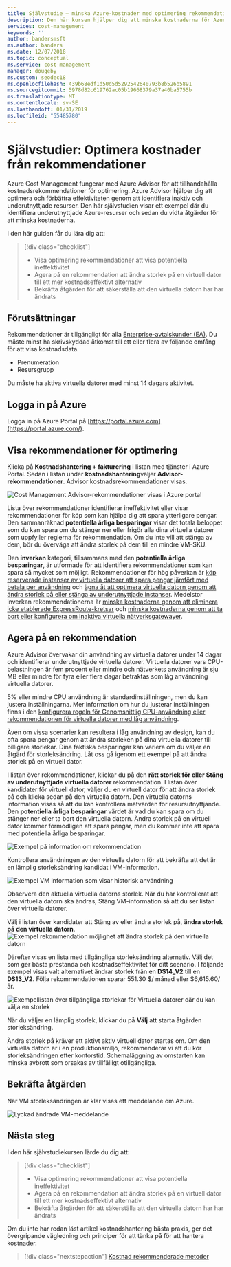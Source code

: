 ```yaml
---
title: Självstudie – minska Azure-kostnader med optimering rekommendationer | Microsoft Docs
description: Den här kursen hjälper dig att minska kostnaderna för Azure när du vidta åtgärder för optimering av rekommendationer.
services: cost-management
keywords: ''
author: bandersmsft
ms.author: banders
ms.date: 12/07/2018
ms.topic: conceptual
ms.service: cost-management
manager: dougeby
ms.custom: seodec18
ms.openlocfilehash: 439b68edf1d50d5d5292542640793b8b526b5891
ms.sourcegitcommit: 5978d82c619762ac05b19668379a37a40ba5755b
ms.translationtype: MT
ms.contentlocale: sv-SE
ms.lasthandoff: 01/31/2019
ms.locfileid: "55485780"
---
```

# <a name="tutorial-optimize-costs-from-recommendations"></a>Självstudier: Optimera kostnader från rekommendationer

Azure Cost Management fungerar med Azure Advisor för att tillhandahålla kostnadsrekommendationer för optimering. Azure Advisor hjälper dig att optimera och förbättra effektiviteten genom att identifiera inaktiv och underutnyttjade resurser. Den här självstudien visar ett exempel där du identifiera underutnyttjade Azure-resurser och sedan du vidta åtgärder för att minska kostnaderna.

I den här guiden får du lära dig att:

> [!div class="checklist"]
> * Visa optimering rekommendationer att visa potentiella ineffektivitet
> * Agera på en rekommendation att ändra storlek på en virtuell dator till ett mer kostnadseffektivt alternativ
> * Bekräfta åtgärden för att säkerställa att den virtuella datorn har har ändrats

## <a name="prerequisites"></a>Förutsättningar
Rekommendationer är tillgängligt för alla [Enterprise-avtalskunder (EA)](https://azure.microsoft.com/pricing/enterprise-agreement/). Du måste minst ha skrivskyddad åtkomst till ett eller flera av följande omfång för att visa kostnadsdata.

- Prenumeration
- Resursgrupp

Du måste ha aktiva virtuella datorer med minst 14 dagars aktivitet.

## <a name="sign-in-to-azure"></a>Logga in på Azure
Logga in på Azure Portal på [https://portal.azure.com](https://portal.azure.com/).

## <a name="view-cost-optimization-recommendations"></a>Visa rekommendationer för optimering

Klicka på **Kostnadshantering + fakturering** i listan med tjänster i Azure Portal. Sedan i listan under **kostnadshantering**väljer **Advisor-rekommendationer**. Advisor kostnadsrekommendationer visas.

![Cost Management Advisor-rekommendationer visas i Azure portal](./media/tutorial-acm-opt-recommendations/advisor-recommendations.png)

Lista över rekommendationer identifierar ineffektivitet eller visar rekommendationer för köp som kan hjälpa dig att spara ytterligare pengar. Den sammanräknad **potentiella årliga besparingar** visar det totala beloppet som du kan spara om du stänger ner eller frigör alla dina virtuella datorer som uppfyller reglerna för rekommendation. Om du inte vill att stänga av dem, bör du överväga att ändra storlek på dem till en mindre VM-SKU.

Den **inverkan** kategori, tillsammans med den **potentiella årliga besparingar**, är utformade för att identifiera rekommendationer som kan spara så mycket som möjligt. Rekommendationer för hög påverkan är [köp reserverade instanser av virtuella datorer att spara pengar jämfört med betala per användning](../advisor/advisor-cost-recommendations.md#buy-reserved-virtual-machine-instances-to-save-money-over-pay-as-you-go-costs) och [ägna åt att optimera virtuella datorn genom att ändra storlek på eller stänga av underutnyttjade instanser](../advisor/advisor-cost-recommendations.md#optimize-virtual-machine-spend-by-resizing-or-shutting-down-underutilized-instances). Medelstor inverkan rekommendationerna är [minska kostnaderna genom att eliminera icke etablerade ExpressRoute-kretsar](../advisor/advisor-cost-recommendations.md#reduce-costs-by-eliminating-unprovisioned-expressroute-circuits) och [minska kostnaderna genom att ta bort eller konfigurera om inaktiva virtuella nätverksgatewayer](../advisor/advisor-cost-recommendations.md#reduce-costs-by-deleting-or-reconfiguring-idle-virtual-network-gateways).

## <a name="act-on-a-recommendation"></a>Agera på en rekommendation

Azure Advisor övervakar din användning av virtuella datorer under 14 dagar och identifierar underutnyttjade virtuella datorer. Virtuella datorer vars CPU-belastningen är fem procent eller mindre och nätverkets användning är sju MB eller mindre för fyra eller flera dagar betraktas som låg användning virtuella datorer.

5% eller mindre CPU användning är standardinställningen, men du kan justera inställningarna. Mer information om hur du justerar inställningen finns i den [konfigurera regeln för Genomsnittlig CPU-användning eller rekommendationen för virtuella datorer med låg användning](../advisor/advisor-get-started.md#configure-low-usage-vm-recommendation).

Även om vissa scenarier kan resultera i låg användning av design, kan du ofta spara pengar genom att ändra storleken på dina virtuella datorer till billigare storlekar. Dina faktiska besparingar kan variera om du väljer en åtgärd för storleksändring. Låt oss gå igenom ett exempel på att ändra storlek på en virtuell dator.

I listan över rekommendationer, klickar du på den **rätt storlek för eller Stäng av underutnyttjade virtuella datorer** rekommendation. I listan över kandidater för virtuell dator, väljer du en virtuell dator för att ändra storlek på och klicka sedan på den virtuella datorn. Den virtuella datorns information visas så att du kan kontrollera mätvärden för resursutnyttjande. Den **potentiella årliga besparingar** värdet är vad du kan spara om du stänger ner eller ta bort den virtuella datorn. Ändra storlek på en virtuell dator kommer förmodligen att spara pengar, men du kommer inte att spara med potentiella årliga besparingar.

![Exempel på information om rekommendation](./media/tutorial-acm-opt-recommendations/recommendation-details.png)

Kontrollera användningen av den virtuella datorn för att bekräfta att det är en lämplig storleksändring kandidat i VM-information.

![Exempel VM information som visar historisk användning](./media/tutorial-acm-opt-recommendations/vm-details.png)

Observera den aktuella virtuella datorns storlek. När du har kontrollerat att den virtuella datorn ska ändras, Stäng VM-information så att du ser listan över virtuella datorer.

Välj i listan över kandidater att Stäng av eller ändra storlek på, **ändra storlek på den virtuella datorn**.
![Exempel rekommendation möjlighet att ändra storlek på den virtuella datorn](./media/tutorial-acm-opt-recommendations/resize-vm.png)

Därefter visas en lista med tillgängliga storleksändring alternativ. Välj det som ger bästa prestanda och kostnadseffektivitet för ditt scenario. I följande exempel visas valt alternativet ändrar storlek från en **DS14\_V2** till en **DS13\_V2**. Följa rekommendationen sparar 551.30 $/ månad eller $6,615.60/ år.

![Exempellistan över tillgängliga storlekar för Virtuella datorer där du kan välja en storlek](./media/tutorial-acm-opt-recommendations/choose-size.png)

När du väljer en lämplig storlek, klickar du på **Välj** att starta åtgärden storleksändring.

Ändra storlek på kräver ett aktivt aktiv virtuell dator startas om. Om den virtuella datorn är i en produktionsmiljö, rekommenderar vi att du kör storleksändringen efter kontorstid. Schemaläggning av omstarten kan minska avbrott som orsakas av tillfälligt otillgängliga.

## <a name="verify-the-action"></a>Bekräfta åtgärden

När VM storleksändringen är klar visas ett meddelande om Azure.

![Lyckad ändrade VM-meddelande](./media/tutorial-acm-opt-recommendations/resized-notification.png)

## <a name="next-steps"></a>Nästa steg

I den här självstudiekursen lärde du dig att:

> [!div class="checklist"]
> * Visa optimering rekommendationer att visa potentiella ineffektivitet
> * Agera på en rekommendation att ändra storlek på en virtuell dator till ett mer kostnadseffektivt alternativ
> * Bekräfta åtgärden för att säkerställa att den virtuella datorn har har ändrats

Om du inte har redan läst artikel kostnadshantering bästa praxis, ger det övergripande vägledning och principer för att tänka på för att hantera kostnader.

> [!div class="nextstepaction"]
> [Kostnad rekommenderade metoder](cost-mgt-best-practices.md)
